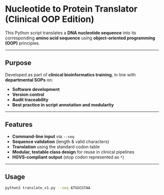 # Nucleotide to Protein Translator (**Clinical OOP Edition**)

This Python script translates a **DNA nucleotide sequence** into its corresponding **amino acid sequence** using **object-oriented programming (OOP)** principles.

---

## **Purpose**
Developed as part of **clinical bioinformatics training**, in line with **departmental SOPs** on:
- **Software development**
- **Version control**
- **Audit traceability**
- **Best practice in script annotation and modularity**

---

## **Features**
- **Command-line input** via `--seq`
- **Sequence validation** (length & valid characters)
- **Translation** using the standard codon table
- **Modular, testable class design** for reuse in clinical pipelines
- **HGVS-compliant output** (stop codon represented as `*`)

---

## **Usage**
```bash
python3 translate_v1.py --seq ATGGCGTAA
